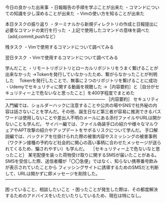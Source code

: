 今日の良かった出来事
・日報報告の手順を学ぶことが出来た
・コマンドについての知識を少し深めることが出来た
・Vimの使い方を知ることが出来た

本日タスクの振り返り
・ターミナルから新規ディレクトリの作成と日報提出に必要なコマンドの実行を行った
・上記で使用したコマンドの意味を調べた（add,commit,pushなど）

残タスク
・Vimで使用するコマンドについて調べてみる

翌日タスク
・Vimで使用するコマンドについて調べてみる

学んだこと
・リモートリポジトリとローカルリポジトリをうまく繋げることが出来なかった
→Tokenを発行していなかったため、繋がらなかったことが判明した
　Tokenを発行したことで、無事に２つのリポジトリを繋げることに成功
・Udemyでセキュリティに関する動画を視聴した
→［内容要約］と［自分がセキュリティー上で危ないなと思ったこと］を400字程度でまとめた
———————————————————————
［内容要約］
セキュリティ入門編では、ショルダーハックに注意することや公共の場やSNSで社外秘の内容は話さないことを学んだ。その他、誕生日など第三者が容易に推測できるパスワードは使用しないことや差出人不明のメールにある添付ファイルやURLは開かないことも学んだ。
サイバー編では、ファイル偽装手口の紹介や様々なマルウェアやAPT攻撃の紹介やアップデートをサボるリスクについて学んだ。
手口解説編では、バックドアを仕掛けられた際の被害内容やスミッシングの被害事例（ワクチン接種の予約など社会的に関心の高い事柄に合わせたメッセージが送られてくるため、騙されやすい）も学んだ。
 
［セキュリティー上で危ないなと思ったこと］
某宅配便を装った荷物受け取りに関するSMSが届いたことがある。
SMSを受信した際、送信者欄が「〇〇急便」ではなく、知らない携帯番号飲みが表示されていたことから
フィッシングサイトに誘導するためのSMSだと判断して、URLは開かずに即メッセージを削除した。
———————————————————————

困っていること、相談したいこと
・困ったことが発生した際は、その都度解決するためのアドバイスをいただいたりしているため、現在は特になし。

